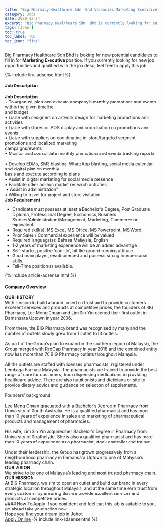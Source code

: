 ```yaml
---
title: "Big Pharmacy Healthcare Sdn  Bhd Vacancies Marketing Executive" 
category: Jobs 
date: 2020-12-24 
excerpt: "Big Pharmacy Healthcare Sdn  Bhd is currently looking for suitable person to fill in the Marketing Executive which positioned at Johor" 
tags: [Johor] 
toc: true 
toc_label: TOC 
toc_icon: "fire" 
--- 
```


<p>Big Pharmacy Healthcare Sdn  Bhd is looking for new potential candidates to fill in for <b>Marketing Executive</b> position. If you currently looking for new job opportunities and qualified with the job desc, feel free to apply this job.
</p>{% include link-adsense.html %} 
<div><div><div><h4>Job Description</h4></div></div><div><div><span><div><div><strong>Job Description</strong></div><div>&#8226; To organize, plan and execute company&#8217;s monthly promotions and events within the given timeline&#160; &#160; &#160; &#160; &#160; &#160; &#160; &#160;&#160;<br>and budget&#160;&#160;&#160;&#160;&#160;&#160;&#160;&#160;&#160;&#160;&#160;&#160;&#160;&#160;&#160;<br>&#8226; Liaise with designers on artwork design for marketing promotions and activities&#160; &#160; &#160; &#160; &#160; &#160;&#160;<br>&#8226; Liaise with stores on POS display and coordination on promotions and events&#160; &#160; &#160; &#160; &#160; &#160;<br>&#8226; Liaise with suppliers on coordinating in-store/targeted segment promotions and localized marketing&#160; &#160; &#160; &#160; &#160; &#160; &#160;&#160;<br>campaigns/events&#160;&#160;&#160;&#160;&#160;&#160;&#160;&#160;&#160;&#160;&#160;&#160;&#160;&#160;&#160;<br>&#8226; Monitor and consolidate monthly promotions and events tracking reports&#160; &#160; &#160; &#160; &#160; &#160; &#160; &#160;<br>&#8226; Develop EDMs, SMS blasting, WhatsApp blasting, social media calendar and digital plan on monthly&#160; &#160; &#160; &#160; &#160; &#160; &#160;&#160;<br>basis and execute according to plans&#160;&#160;&#160;&#160;&#160;&#160;&#160;&#160;&#160;&#160;&#160;&#160;&#160;&#160;&#160;<br>&#8226; Assist in digital marketing for social media presence&#160; &#160; &#160; &#160; &#160; &#160; &#160; &#160;<br>&#8226; Facilitate other ad-hoc market research activities&#160; &#160; &#160; &#160; &#160; &#160; &#160; &#160;<br>&#160;&#8226; Assist in administration"&#160;&#160;&#160;&#160;&#160;&#160;&#160;&#160;&#160;&#160;&#160;&#160;&#160;&#160;&#160;<br>&#8226; Willing to travel for project and store visitation.&#160;</div><div><strong>Job Requirement</strong></div><ul><li>Candidate must possess at least a Bachelor's Degree, Post Graduate Diploma, Professional Degree, Economics, Business Studies/Administration/Management, Marketing, Commerce or equivalent.</li><li>Required skill(s): MS Excel, MS Office, MS Powerpoint, MS Word.</li><li>Prior Sales / Commercial experience will be valued</li><li>Required language(s): Bahasa Malaysia, English</li><li>1-2 years of marketing experience will be an added advantage</li><li>Self-starter, positive &#8216;can-do&#8217;, hit the ground running attitude</li><li>Good team player, result oriented and possess strong interpersonal skills.</li><li>Full-Time position(s) available.</li></ul></div></span></div></div></div> 
{% include article-adsense.html %} 
<div><div><div><h4>Company Overview</h4></div></div><div><div><span><div><div>
<div>
<strong>OUR HISTORY</strong></div>
<div>
		With a vision to build a brand based on trust and to provide customers excellent services and products at competitive prices, the founders of BIG Pharmacy, Lee Meng Chuan and Lim Sin Yin opened their first outlet in Damansara Uptown in year 2006.<br>
<br>
		From there, the BIG Pharmacy brand was recognised by many and the number of outlets slowly grew from 1 outlet to 13 outlets.<br>
<br>
		As part of the Group&#8217;s plan to expand in the southern region of Malaysia, the Group merged with RedCap Pharmacy in year 2018 and the combined entity now has more than 70 BIG Pharmacy outlets throughout Malaysia.<br>
<br>
		All the outlets are staffed with licensed pharmacists, registered under Lembaga Farmasi Malaysia. The pharmacists are trained to provide the best range of care for customers, from dispensing medications to providing healthcare advice. There are also nutritionists and dieticians on site to provide dietary advice and guidance on selection of supplements.<br>
<br>
		Founders&#8217; background<br>
<br>
		Lee Meng Chuan graduated with a Bachelor&#8217;s Degree in Pharmacy from University of South Australia. He is a qualified pharmacist and has more than 10 years of experience in sales and marketing of pharmaceutical products and management of pharmacies.<br>
<br>
		His wife, Lim Sin Yin acquired her Bachelor&#8217;s Degree in Pharmacy from University of Strathclyde. She is also a qualified pharmacist and has more than 10 years of experience as a pharmacist, stock controller and trainer.<br>
<br>
		Under their leadership, the Group has grown progressively from a neighbourhood pharmacy in Damansara Uptown to one of Malaysia&#8217;s leading pharmacy chain.</div>
</div>
<div>
<div>
<strong>OUR VISION</strong><br>
		We strive to be one of Malaysia&#8217;s leading and most trusted pharmacy chain.</div>
<div>
<strong>OUR MISSION</strong><br>
		At BIG Pharmacy, we aim to open an outlet and build our brand in every strategic location throughout Malaysia, and at the same time earn trust from every customer by ensuring that we provide excellent services and products at competitive prices.</div>
</div></div></span></div></div></div> 
#### How To Apply 
If you confident and feel that this job is suitable to you, go ahead take your action now. <br/> 
Hope you find your dream job in Johor. <br/> 
<a href="https://www.jobstreet.com.my/en/job/marketing-executive-4450329?jobId=jobstreet-my-job-4450329&sectionRank=13&token=0~382e1886-09e9-4808-bfaf-efe98b7a7964&fr=SRP%20View%20In%20New%20Ta" class="btn btn--info" target="_blank" rel="nofollow noopenner">Apply Online</a> 
{% include link-adsense.html %} 